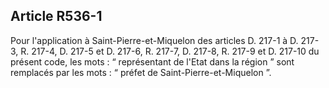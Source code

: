 ## Article R536-1

Pour l'application à Saint-Pierre-et-Miquelon des articles D. 217-1 à D. 217-3, R. 217-4, D. 217-5 et D.
217-6, R. 217-7, D. 217-8, R. 217-9 et D. 217-10 du présent code, les mots : “ représentant de l'Etat dans la
région ” sont remplacés par les mots : “ préfet de Saint-Pierre-et-Miquelon ”.


